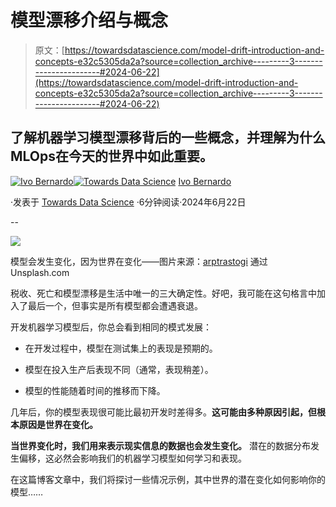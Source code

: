 # 模型漂移介绍与概念

> 原文：[https://towardsdatascience.com/model-drift-introduction-and-concepts-e32c5305da2a?source=collection_archive---------3-----------------------#2024-06-22](https://towardsdatascience.com/model-drift-introduction-and-concepts-e32c5305da2a?source=collection_archive---------3-----------------------#2024-06-22)

## 了解机器学习模型漂移背后的一些概念，并理解为什么MLOps在今天的世界中如此重要。

[](https://ivopbernardo.medium.com/?source=post_page---byline--e32c5305da2a--------------------------------)[![Ivo Bernardo](../Images/39887b6f3e63a67c0545e87962ad5df0.png)](https://ivopbernardo.medium.com/?source=post_page---byline--e32c5305da2a--------------------------------)[](https://towardsdatascience.com/?source=post_page---byline--e32c5305da2a--------------------------------)[![Towards Data Science](../Images/a6ff2676ffcc0c7aad8aaf1d79379785.png)](https://towardsdatascience.com/?source=post_page---byline--e32c5305da2a--------------------------------) [Ivo Bernardo](https://ivopbernardo.medium.com/?source=post_page---byline--e32c5305da2a--------------------------------)

·发表于 [Towards Data Science](https://towardsdatascience.com/?source=post_page---byline--e32c5305da2a--------------------------------) ·6分钟阅读·2024年6月22日

--

![](../Images/0b9938407dfc9c98df78699e1a26ccce.png)

模型会发生变化，因为世界在变化——图片来源：[arptrastogi](https://unsplash.com/pt-br/@arptrastogi) 通过 Unsplash.com

税收、死亡和模型漂移是生活中唯一的三大确定性。好吧，我可能在这句格言中加入了最后一个，但事实是所有模型都会遭遇衰退。

开发机器学习模型后，你总会看到相同的模式发展：

+   在开发过程中，模型在测试集上的表现是预期的。

+   模型在投入生产后表现不同（通常，表现稍差）。

+   模型的性能随着时间的推移而下降。

几年后，你的模型表现很可能比最初开发时差得多。**这可能由多种原因引起，但根本原因是世界在变化。**

**当世界变化时，我们用来表示现实信息的数据也会发生变化。** 潜在的数据分布发生偏移，这必然会影响我们的机器学习模型如何学习和表现。

在这篇博客文章中，我们将探讨一些情况示例，其中世界的潜在变化如何影响你的模型……
